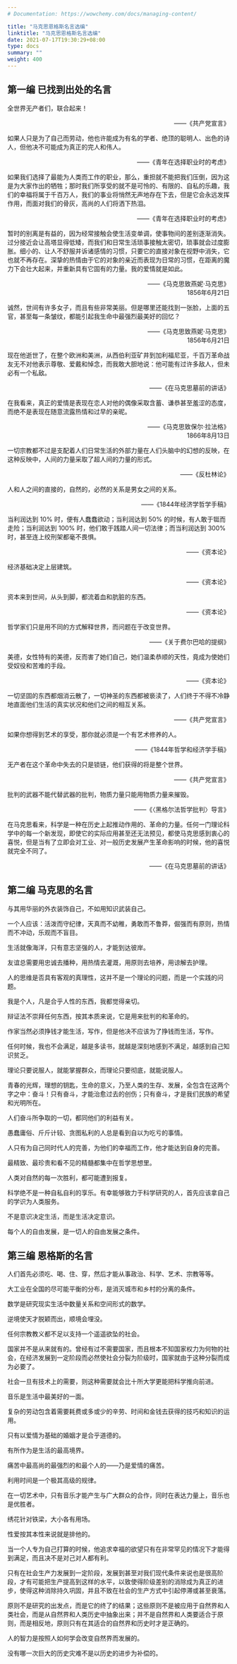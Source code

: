 ```yaml
---
# Documentation: https://wowchemy.com/docs/managing-content/

title: "马克思恩格斯名言选编"
linktitle: "马克思恩格斯名言选编"
date: 2021-07-17T19:30:29+08:00
type: docs
summary: ""
weight: 400
---
```


<!--more-->

## 第一编 已找到出处的名言

全世界无产者们，联合起来！

<p align="right">——《共产党宣言》</p>

如果人只是为了自己而劳动，他也许能成为有名的学者、绝顶的聪明人、出色的诗人，但他决不可能成为真正的完人和伟人。

<p align="right">——《青年在选择职业时的考虑》</p>

如果我们选择了最能为人类而工作的职业，那么，重担就不能把我们压倒，因为这是为大家作出的牺牲；那时我们所享受的就不是可怜的、有限的、自私的乐趣，我们的幸福将属于千百万人，我们的事业将悄然无声地存在下去，但是它会永远发挥作用，而面对我们的骨灰，高尚的人们将洒下热泪。

<p align="right">——《青年在选择职业时的考虑》</p>

暂时的别离是有益的，因为经常接触会使生活变单调，使事物间的差别逐渐消失。过分接近会让高塔显得低矮，而我们和日常生活琐事接触太密切，琐事就会过度膨胀。细小的、让人不舒服并诉诸感情的习惯，只要它的直接对象在视野中消失，它也就不再存在。深挚的热情由于它的对象的亲近而表现为日常的习惯，在距离的魔力下会壮大起来，并重新具有它固有的力量。我的爱情就是如此。

<p align="right">——《马克思致燕妮·马克思》<br>1856年6月21日</p>

诚然，世间有许多女子，而且有些非常美丽。但是哪里还能找到一张脸，上面的五官，甚至每一条皱纹，都能引起我生命中最强烈最美好的回忆？

<p align="right">——《马克思致燕妮·马克思》<br>1856年6月21日</p>

现在他逝世了，在整个欧洲和美洲，从西伯利亚矿井到加利福尼亚，千百万革命战友无不对他表示尊敬、爱戴和悼念，而我敢大胆地说：他可能有过许多敌人，但未必有一个私敌。

<p align="right">——《在马克思墓前的讲话》</p>

在我看来，真正的爱情是表现在恋人对他的偶像采取含蓄、谦恭甚至羞涩的态度，而绝不是表现在随意流露热情和过早的亲昵。

<p align="right">——《马克思致保尔·拉法格》<br>1866年8月13日</p>

一切宗教都不过是支配着人们日常生活的外部力量在人们头脑中的幻想的反映，在这种反映中，人间的力量采取了超人间的力量的形式。

<p align="right">——《反杜林论》</p>

人和人之间的直接的，自然的，必然的关系是男女之间的关系。

<p align="right">——《1844年经济学哲学手稿》</p>

当利润达到 10% 时，便有人蠢蠢欲动；当利润达到 50% 的时候，有人敢于铤而走险；当利润达到 100% 时，他们敢于践踏人间一切法律；而当利润达到 300% 时，甚至连上绞刑架都毫不畏惧。

<p align="right">——《资本论》</p>

经济基础决定上层建筑。

<p align="right">——《资本论》</p>

资本来到世间，从头到脚，都流着血和肮脏的东西。

<p align="right">——《资本论》</p>

哲学家们只是用不同的方式解释世界，而问题在于改变世界。

<p align="right">——《关于费尔巴哈的提纲》</p>

美德，女性特有的美德，反而害了她们自己，她们温柔恭顺的天性，竟成为使她们受奴役和苦难的手段。

<p align="right">——《资本论》</p>

一切坚固的东西都烟消云散了，一切神圣的东西都被亵渎了，人们终于不得不冷静地直面他们生活的真实状况和他们之间的相互关系。

<p align="right">——《共产党宣言》</p>

如果你想得到艺术的享受，那你就必须是一个有艺术修养的人。

<p align="right">——《1844年哲学和经济学手稿》</p>

无产者在这个革命中失去的只是锁链，他们获得的将是整个世界。

<p align="right">——《共产党宣言》</p>

批判的武器不能代替武器的批判，物质力量只能用物质力量来摧毁。

<p align="right">——《〈黑格尔法哲学批判〉导言》</p>

在马克思看来，科学是一种在历史上起推动作用的、革命的力量。任何一门理论科学中的每一个新发现，即使它的实际应用甚至还无法预见，都使马克思感到衷心的喜悦，但是当有了立即会对工业、对一般历史发展产生革命影响的时候，他的喜悦就完全不同了。

<p align="right">——《在马克思墓前的讲话》</p>

## 第二编 马克思的名言

与其用华丽的外衣装饰自己，不如用知识武装自己。

一个人应该：活泼而守纪律，天真而不幼稚，勇敢而不鲁莽，倔强而有原则，热情而不冲动，乐观而不盲目。

生活就像海洋，只有意志坚强的人，才能到达彼岸。

友谊总需要用忠诚去播种，用热情去灌溉，用原则去培养，用谅解去护理。

人的思维是否具有客观的真理性，这并不是一个理论的问题，而是一个实践的问题。

我是个人，凡是合乎人性的东西，我都觉得亲切。

辩证法不崇拜任何东西，按其本质来说，它是用来批判的和革命的。

作家当然必须挣钱才能生活，写作，但是他决不应该为了挣钱而生活，写作。

任何时候，我也不会满足，越是多读书，就越是深刻地感到不满足，越感到自己知识贫乏。

理论只要说服人，就能掌握群众，而理论只要彻底，就能说服人。

青春的光辉，理想的钥匙，生命的意义，乃至人类的生存、发展，全包含在这两个字之中：奋斗！只有奋斗，才能治愈过去的创伤；只有奋斗，才是我们民族的希望和光明所在。

人们奋斗所争取的一切，都同他们的利益有关。

愚蠢庸俗、斤斤计较、贪图私利的人总是看到自以为吃亏的事情。

人只有为自己同时代人的完善，为他们的幸福而工作，他才能达到自身的完善。

最精致、最珍贵和看不见的精髓都集中在哲学思想里。

人类对自然的每一次胜利，都可能遭到报复。

科学绝不是一种自私自利的享乐。有幸能够致力于科学研究的人，首先应该拿自己的学识为人类服务。

不是意识决定生活，而是生活决定意识。

每个人的自由发展，是一切人的自由发展之条件。

## 第三编 恩格斯的名言

人们首先必须吃、喝、住、穿，然后才能从事政治、科学、艺术、宗教等等。

大工业在全国的尽可能平衡的分布，是消灭城市和乡村的分离的条件。

数学是研究现实生活中数量关系和空间形式的数学。

逆境使天才脱颖而出，顺境会埋没。

任何宗教教义都不足以支持一个遥遥欲坠的社会。

国家并不是从来就有的。曾经有过不需要国家，而且根本不知国家权力为何物的社会，在经济发展到一定阶段而必然使社会分裂为阶级时，国家就由于这种分裂而成为必要了。

社会一旦有技术上的需要，则这种需要就会比十所大学更能把科学推向前进。

音乐是生活中最美好的一面。

复杂的劳动包含着需要耗费或多或少的辛劳、时间和金钱去获得的技巧和知识的运用。

只有以爱情为基础的婚姻才是合乎道德的。

有所作为是生活的最高境界。

痛苦中最高尚的最强烈的和最个人的——乃是爱情的痛苦。

利用时间是一个极其高级的规律。

在一切艺术中，只有音乐才能产生与广大群众的合作，同时在表达力量上，音乐也是优胜者。

绣花针对铁梁，大小各有用场。

性爱按其本性来说就是排他的。

当一个人专为自己打算的时候，他追求幸福的欲望只有在非常罕见的情况下才能得到满足，而且决不是对己对人都有利。

只有在社会生产力发展到一定阶段，发展到甚至对我们现代条件来说也是很高阶段，才有可能把生产提高到这样的水平，以致使得阶级差别的消除成为真正的进步，使得这种消除持久巩固，并且不致在社会的生产方式中引起停滞或甚至衰落。

原则不是研究的出发点，而是它的终了的结果；这些原则不是被应用于自然界和人类社会，而是从自然界和人类历史中抽象出来；并不是自然界和人类要适合于原则，而是相反地，原则只有在其适合的自然界和历史时才是正确的。

人的智力是按照人如何学会改变自然界而发展的。

没有哪一次巨大的历史灾难不是以历史的进步为补偿的。